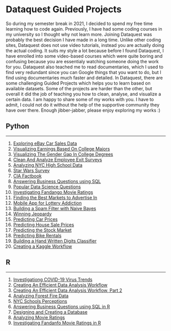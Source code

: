 # Dataquest Guided Projects

So during my semester break in 2021, I decided to spend my free time learning how to code again. Previously, I have had some coding courses in my university so I thought why not learn more. Joining Dataquest was probably the best decision I have made in a long time. Unlike other coding sites, Dataquest does not use video tutorials, instead you are actually doing the actual coding. It suits my style a lot because before I found Dataquest, I have enrolled into some video-based courses which were quite boring and confusing because you are essentialy watching someone doing the work for you. Dataquest also teached me to read documentaries, which I used to find very redundant since you can Google things that you want to do, but I find using documentaries much faster and detailed.
In Dataquest, there are some challenging Guided Projects which helps you to learn based on available datasets. Some of the projects are harder than the other, but overall it did the job of teaching you how to clean, analyse, and visualize a certain data. I am happy to share some of my works with you. I have to admit, I could not do it without the help of the supportive community they have over there.
Enough jibber-jabber, please enjoy exploring my works :)

## Python
---
1. [Exploring eBay Car Sales Data](https://github.com/dennisjooo/dqguidedprojects/tree/main/Exploring%20eBay%20Car%20Sales%20Data/Exploring%20eBay%20Car%20Sales%20Data.ipynb)
2. [Visualizing Earnings Based On College Majors](https://github.com/dennisjooo/dqguidedprojects/tree/main/Visualizing%20Earnings%20Based%20On%20College%20Majors/Visualizing%20Earnings%20Based%20On%20College%20Majors.ipynb)
3. [Visualizing The Gender Gap In College Degrees](https://github.com/dennisjooo/dqguidedprojects/tree/main/Visualizing%20The%20Gender%20Gap%20In%20College%20Degrees/Visualizing%20The%20Gender%20Gap%20In%20College%20Degrees.ipynb)
4. [Clean And Analyze Employee Exit Surveys](https://github.com/dennisjooo/dqguidedprojects/blob/main/Clean%20And%20Analyze%20Employee%20Exit%20Surveys/Clean%20And%20Analyze%20Employee%20Exit%20Surveys.ipynb)
5. [Analyzing NYC High School Data](https://github.com/dennisjooo/dqguidedprojects/blob/main/Analyzing%20NYC%20High%20School%20Data/Schools.ipynb)
6. [Star Wars Survey](https://github.com/dennisjooo/dqguidedprojects/blob/main/Star%20Wars%20Survey/Star%20Wars.ipynb)
7. [CIA Factbook](https://github.com/dennisjooo/dqguidedprojects/blob/main/CIA%20Factbook/Analyzing%20CIA%20Factbook%20Data%20Using%20SQL.ipynb)
8. [Answering Business Questions using SQL](https://github.com/dennisjooo/dqguidedprojects/blob/main/Answering%20Business%20Questions%20using%20SQL/Answering%20Business%20Questions%20using%20SQL.ipynb)
9. [Popular Data Science Questions](https://github.com/dennisjooo/dqguidedprojects/blob/main/Popular%20Data%20Science%20Questions/Popular%20Data%20Science%20Questions.ipynb)
10. [Investigating Fandango Movie Ratings](https://github.com/dennisjooo/dqguidedprojects/tree/main/Investigating%20Fandango%20Movie%20Ratings/Investigating%20Fandango%20Movie%20Ratings.ipynb)
11. [Finding the Best Markets to Advertise In](https://github.com/dennisjooo/dqguidedprojects/tree/main/Finding%20the%20Best%20Markets%20to%20Advertise%20In/Finding%20the%20Best%20Markets%20to%20Advertise%20In.ipynb)
12. [Mobile App for Lottery Addiction](https://github.com/dennisjooo/dqguidedprojects/tree/main/Mobile%20App%20for%20Lottery%20Addiction/Mobile%20App%20for%20Lottery%20Addiction.ipynb)
13. [Building a Spam Filter with Naive Bayes](https://github.com/dennisjooo/dqguidedprojects/tree/main/Building%20a%20Spam%20Filter%20with%20Naive%20Bayes/Building%20a%20Spam%20Filter%20with%20Naive%20Bayes.ipynb)
14. [Winning Jeopardy](https://github.com/dennisjooo/dqguidedprojects/tree/main/Winning%20Jeopardy/Winning%20Jeopardy.ipynb)
15. [Predicting Car Prices](https://github.com/dennisjooo/dqguidedprojects/tree/main/Predicting%20Car%20Prices/Predicting%20Car%20Prices.ipynb)
16. [Predicting House Sale Prices](https://github.com/dennisjooo/dqguidedprojects/tree/main/Predicting%20House%20Sale%20Prices/Predicting%20House%20Sale%20Prices.ipynb)
17. [Predicting the Stock Market](https://github.com/dennisjooo/dqguidedprojects/tree/main/Predicting%20the%20Stock%20Market/Predicting%20the%20stock%20market.ipynb)
18. [Predicting Bike Rentals](https://github.com/dennisjooo/dq-guided-project/blob/main/Predicting%20Bike%20Rentals/Predicting%20Bike%20Rentals.ipynb)
19. [Building a Hand Written Digits Classifier](https://github.com/dennisjooo/dq-guided-project/blob/main/Building%20A%20Handwritten%20Digits%20Classifier/Building%20A%20Handwritten%20Digits%20Classifier.ipynb)
20. [Creating a Kaggle Workflow](https://github.com/dennisjooo/dq-guided-project/blob/main/Creating%20a%20Kaggle%20Workflow/Creating%20a%20Kaggle%20Workflow.ipynb)

## R
---
1. [Investigationg COVID-19 Virus Trends](https://github.com/dennisjooo/dq-guided-project/blob/main/Investigating%20COVID-19%20Virus%20Trends/Investigating%20COVID-19%20Virus%20Trends.Rmd)
2. [Creating An Efficient Data Analysis Workflow](https://github.com/dennisjooo/dq-guided-project/blob/main/Creating%20An%20Efficient%20Data%20Analysis%20Workflow/Creating%20An%20Efficient%20Data%20Analysis%20Workflow.Rmd)
3. [Creating An Efficient Data Analysis Workflow, Part 2](https://github.com/dennisjooo/dq-guided-project/blob/main/Creating%20An%20Efficient%20Data%20Analysis%20Workflow%2C%20Part%202/Creating%20An%20Efficient%20Data%20Analysis%20Workflow%2C%20Part%202.Rmd)
4. [Analyzing Forest Fire Data](https://github.com/dennisjooo/dq-guided-project/blob/main/Analyzing%20Forest%20Fire%20Data/Analyzing%20Forest%20Fire%20Data.Rmd)
5. [NYC Schools Perceptions](https://github.com/dennisjooo/dq-guided-project/blob/main/NYC%20Schools%20Perceptions/NYC%20Schools%20Perceptions.Rmd)
6. [Answering Business Questions using SQL in R](https://github.com/dennisjooo/dq-guided-project/blob/main/Answering%20Business%20Questions%20using%20SQL%20in%20R/Answering%20Business%20Questions%20using%20SQL.Rmd)
7. [Designing and Creating a Database](https://github.com/dennisjooo/dq-guided-project/blob/main/Designing%20and%20Creating%20a%20Database/Designing%20and%20Creating%20a%20Database.Rmd)
8. [Analyzing Movie Ratings](https://github.com/dennisjooo/dq-guided-project/blob/main/Analyzing%20Movie%20Ratings/Analyzing%20Movie%20Ratings.Rmd)
9. [Investigating Fandanfo Movie Ratings in R](https://github.com/dennisjooo/dq-guided-project/blob/main/Investigating%20Fandango%20Movie%20Ratings%20in%20R/Investigating%20Fandango%20Movie%20Ratings%20in%20R.Rmd)
